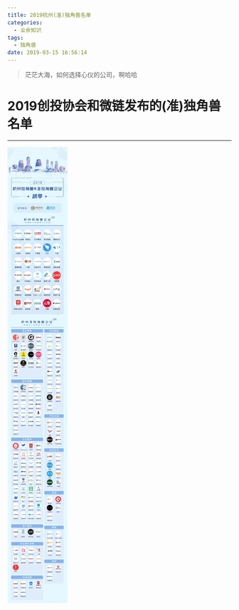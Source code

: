 ```yaml
---
title: 2019杭州(准)独角兽名单
categories: 
  - 业余知识
tags:
  - 独角兽
date: 2019-03-15 16:56:14
---
```


> 茫茫大海，如何选择心仪的公司，啊哈哈

<!-- more -->

# 2019创投协会和微链发布的(准)独角兽名单

---

![杭州独角兽](https://raw.githubusercontent.com/chung567115/chung567115.github.io/hexo-blog/blog-img/2019杭州独角兽.png)
